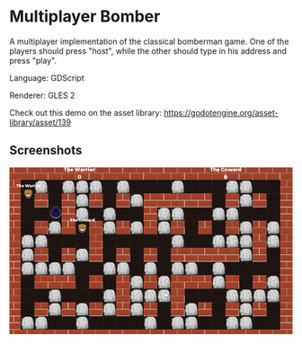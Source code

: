 # Multiplayer Bomber

A multiplayer implementation of the classical bomberman game.
One of the players should press "host", while the other
should type in his address and press "play".

Language: GDScript

Renderer: GLES 2

Check out this demo on the asset library: https://godotengine.org/asset-library/asset/139

## Screenshots

![Screenshot](screenshots/bomber.png)
